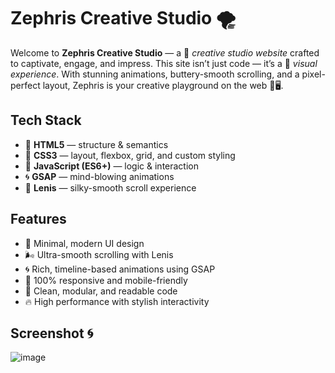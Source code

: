 
# Zephris Creative Studio 🌪️

Welcome to **Zephris Creative Studio** — a 🧠 *creative studio website* crafted to captivate, engage, and impress. This site isn’t just code — it’s a 💫 *visual experience*. With stunning animations, buttery-smooth scrolling, and a pixel-perfect layout, Zephris is your creative playground on the web 🎨🖥️.



## Tech Stack

- 🧾 **HTML5** — structure & semantics  
- 🎨 **CSS3** — layout, flexbox, grid, and custom styling  
- 🧠 **JavaScript (ES6+)** — logic & interaction  
- 🌀 **GSAP** — mind-blowing animations  
- 🧭 **Lenis** — silky-smooth scroll experience
## Features

- 🎨 Minimal, modern UI design
- 🌬️ Ultra-smooth scrolling with Lenis
- 🌀 Rich, timeline-based animations using GSAP
- 📱 100% responsive and mobile-friendly
- 🔧 Clean, modular, and readable code
- 🔥 High performance with stylish interactivity

## Screenshot 🌀

![image](https://github.com/user-attachments/assets/3a000702-24e8-473f-a00a-b4af53ff048d)
